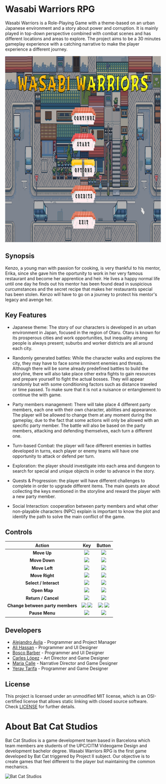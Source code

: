 # Wasabi Warriors RPG

Wasabi Warriors is a Role-Playing Game with a theme-based on an urban Japanese environment and a story about power and corruption. It is mainly played in top-down perspective combined with combat scenes and has different locations and areas to explore. The project aims to be a 30 minutes gameplay experience with a catching narrative to make the player experience a different journey.

<p align="center">
  <img width="1000" height="600" src="Wiki/Layouts/main_menu.png">
</p>

## Synopsis
Kenzo, a young man with passion for cooking, is very thankful to his mentor, Erika, since she gave him the oportunity to work in her very famous restaurant and become her apprentice and heir. 
He lives a happy normal life until one day he finds out his mentor has been found dead in suspicious curcumstances and the secret recipe that makes her restaurants special has been stolen.
Kenzo will have to go on a journey to protect his mentor's legacy and avenge her.

## Key Features

 - Japanese theme: The story of our characters is developed in an urban environment in Japan, focused in the region of Otaru. Otaru is known for its prosperous cities and work opportunities, but inequality among people is always present; suburbs and worker districts are all around each city.

 - Randomly generated battles: While the character walks and explores the city, they may have to face some imminent enemies and threats. Although there will be some already predefined battles to build the storyline, there will also take place other extra fights to gain resources and prepare yourself to fight the actual bosses. They will appear randomly but with some conditioning factors such as distance traveled or time passed. To make sure that it is not a nuisance or entanglement to continue the with game.

 - Party members management: There will take place 4 different party members, each one with their own character, abilities and appearance. The player will be allowed to change them at any moment during the gameplay, due to the fact that some actions will only be allowed with an specific party member. The battle will also be based on the party members, attacking and defending themselves, each turn a different one.

 - Turn-based Combat: the player will face different enemies in battles developed in turns, each player or enemy teams will have one opportunity to attack or defend per turn.

 - Exploration: the player should investigate into each area and dungeon to search for special and unique objects in order to advance in the story.

 - Quests & Progression: the player will have different challenges to complete in order to upgrade different items. The main quests are about collecting the keys mentioned in the storyline and reward the player with a new party member.

 - Social Interaction: cooperation between party members and what other non-playable characters (NPC) explain is important to know the plot and identify the path to solve the main conflict of the game.
 
## Controls

| Action | Key | Button |
| :---: | :---: | :---: |
| **Move Up** | ![](Wiki/Controls/key_W.png) | ![](Wiki/Controls/button_up.png) |
| **Move Down** | ![](Wiki/Controls/key_S.png) | ![](Wiki/Controls/button_down.png) |
| **Move Left** | ![](Wiki/Controls/key_A.png) | ![](Wiki/Controls/button_left.png) |
| **Move Right** | ![](Wiki/Controls/key_D.png) | ![](Wiki/Controls/button_right.png) |
| **Select / Interact** | ![](Wiki/Controls/key_E.png) | ![](Wiki/Controls/button_A.png) |
| **Open Map** | ![](Wiki/Controls/key_M.png) | ![](Wiki/Controls/button_X.png) |
| **Return / Cancel** | ![](Wiki/Controls/key_C.png) | ![](Wiki/Controls/button_B.png) |
| **Change between party members** | ![](Wiki/Controls/key_Z.png) ![](Wiki/Controls/key_X.png) | ![](Wiki/Controls/button_LB.png) ![](Wiki/Controls/button_RB.png) |
| **Pause Menu** | ![](Wiki/Controls/key_ESC.png) | ![](Wiki/Controls/button_menu.png) |

## Developers

 - [Alejandro Ávila](https://github.com/Omicrxn) - Programmer and Project Manager
 - [Ali Hassan](https://github.com/FeroXx07) - Programmer and UI Designer
 - [Bosco Barber](https://github.com/boscobarberesbert) - Programmer and UI Designer
 - [Carles López](https://github.com/carlesli) - Art Director and Game Designer
 - [Maria Calle](https://github.com/mav006) - Narrative Director and Game Designer
 - [Yeray Tarifa](https://github.com/yeraytm) - Programmer and Game Designer

## License

This project is licensed under an unmodified MIT license, which is an OSI-certified license that allows static linking with closed source software. Check [LICENSE](LICENSE) for further details.

# About Bat Cat Studios
Bat Cat Studios is a game development team based in Barcelona which team members are students of the UPC/CITM Videogame Design and development bachelor degree. Wasabi Warriors RPG is the first game developed by Bat Cat triggered by Project II subject. Our objective is to create games that feel different to the player but maintaining the common mechanics.

![Bat Cat Studios](Wiki/Scenarios/logo_scene.png)
